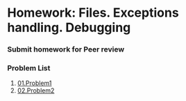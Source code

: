 Homework: Files. Exceptions handling. Debugging
=====================================

### Submit homework for Peer review

### Problem List

1. [01.Problem1](./01.Problem1)
1. [02.Problem2](./02.Problem2)
